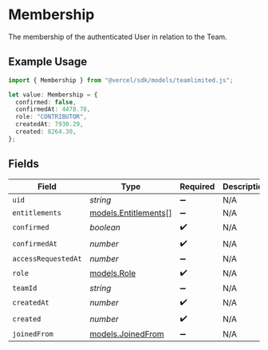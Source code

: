 # Membership

The membership of the authenticated User in relation to the Team.

## Example Usage

```typescript
import { Membership } from "@vercel/sdk/models/teamlimited.js";

let value: Membership = {
  confirmed: false,
  confirmedAt: 4478.78,
  role: "CONTRIBUTOR",
  createdAt: 7930.29,
  created: 8264.30,
};
```

## Fields

| Field                                              | Type                                               | Required                                           | Description                                        |
| -------------------------------------------------- | -------------------------------------------------- | -------------------------------------------------- | -------------------------------------------------- |
| `uid`                                              | *string*                                           | :heavy_minus_sign:                                 | N/A                                                |
| `entitlements`                                     | [models.Entitlements](../models/entitlements.md)[] | :heavy_minus_sign:                                 | N/A                                                |
| `confirmed`                                        | *boolean*                                          | :heavy_check_mark:                                 | N/A                                                |
| `confirmedAt`                                      | *number*                                           | :heavy_check_mark:                                 | N/A                                                |
| `accessRequestedAt`                                | *number*                                           | :heavy_minus_sign:                                 | N/A                                                |
| `role`                                             | [models.Role](../models/role.md)                   | :heavy_check_mark:                                 | N/A                                                |
| `teamId`                                           | *string*                                           | :heavy_minus_sign:                                 | N/A                                                |
| `createdAt`                                        | *number*                                           | :heavy_check_mark:                                 | N/A                                                |
| `created`                                          | *number*                                           | :heavy_check_mark:                                 | N/A                                                |
| `joinedFrom`                                       | [models.JoinedFrom](../models/joinedfrom.md)       | :heavy_minus_sign:                                 | N/A                                                |